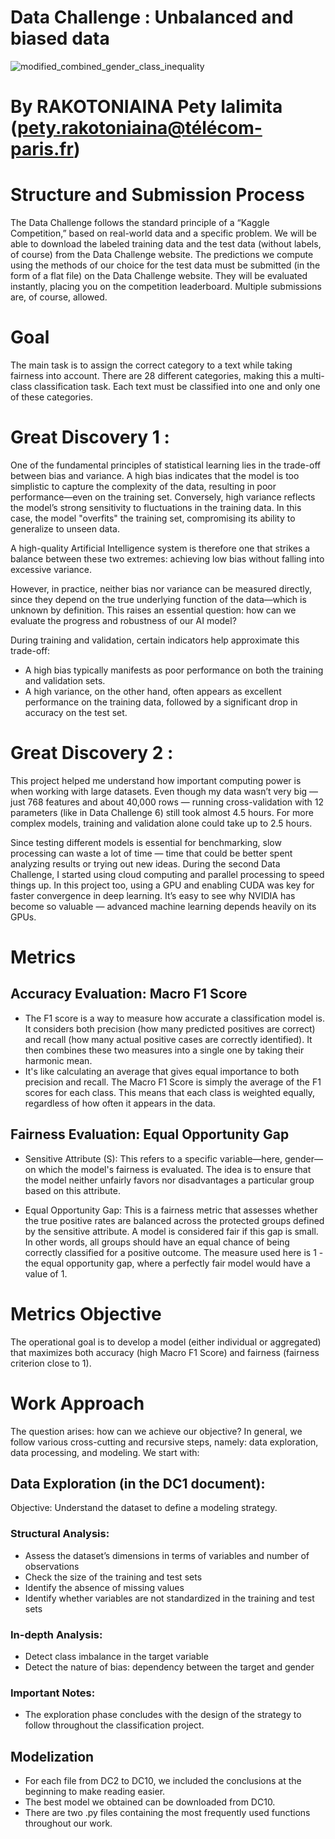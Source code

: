 # Data Challenge : Unbalanced and biased data
![modified_combined_gender_class_inequality](https://github.com/user-attachments/assets/88b30289-6c95-4ca2-9bee-5ce595625394)


# By RAKOTONIAINA Pety Ialimita (pety.rakotoniaina@télécom-paris.fr)

# Structure and Submission Process
The Data Challenge follows the standard principle of a “Kaggle Competition,” based on real-world data and a specific problem. We will be able to download the labeled training data and the test data (without labels, of course) from the Data Challenge website. The predictions we compute using the methods of our choice for the test data must be submitted (in the form of a flat file) on the Data Challenge website. They will be evaluated instantly, placing you on the competition leaderboard. Multiple submissions are, of course, allowed.

# Goal
The main task is to assign the correct category to a text while taking fairness into account. There are 28 different categories, making this a multi-class classification task. Each text must be classified into one and only one of these categories. 

# Great Discovery 1 :
One of the fundamental principles of statistical learning lies in the trade-off between bias and variance. A high bias indicates that the model is too simplistic to capture the complexity of the data, resulting in poor performance—even on the training set. Conversely, high variance reflects the model’s strong sensitivity to fluctuations in the training data. In this case, the model "overfits" the training set, compromising its ability to generalize to unseen data.

A high-quality Artificial Intelligence system is therefore one that strikes a balance between these two extremes: achieving low bias without falling into excessive variance.

However, in practice, neither bias nor variance can be measured directly, since they depend on the true underlying function of the data—which is unknown by definition. This raises an essential question: how can we evaluate the progress and robustness of our AI model?

During training and validation, certain indicators help approximate this trade-off:
- A high bias typically manifests as poor performance on both the training and validation sets.
- A high variance, on the other hand, often appears as excellent performance on the training data, followed by a significant drop in accuracy on the test set.

# Great Discovery 2 : 
This project helped me understand how important computing power is when working with large datasets. Even though my data wasn’t very big — just 768 features and about 40,000 rows — running cross-validation with 12 parameters (like in Data Challenge 6) still took almost 4.5 hours. For more complex models, training and validation alone could take up to 2.5 hours.

Since testing different models is essential for benchmarking, slow processing can waste a lot of time — time that could be better spent analyzing results or trying out new ideas. During the second Data Challenge, I started using cloud computing and parallel processing to speed things up. In this project too, using a GPU and enabling CUDA was key for faster convergence in deep learning. It’s easy to see why NVIDIA has become so valuable — advanced machine learning depends heavily on its GPUs.

# Metrics
## Accuracy Evaluation: Macro F1 Score
- The F1 score is a way to measure how accurate a classification model is. It considers both precision (how many predicted positives are correct) and recall (how many actual positive cases are correctly identified). It then combines these two measures into a single one by taking their harmonic mean. 
- It's like calculating an average that gives equal importance to both precision and recall. The Macro F1 Score is simply the average of the F1 scores for each class. This means that each class is weighted equally, regardless of how often it appears in the data.

## Fairness Evaluation: Equal Opportunity Gap
- Sensitive Attribute (S): This refers to a specific variable—here, gender—on which the model's fairness is evaluated. The idea is to ensure that the model neither unfairly favors nor disadvantages a particular group based on this attribute.

- Equal Opportunity Gap: This is a fairness metric that assesses whether the true positive rates are balanced across the protected groups defined by the sensitive attribute. A model is considered fair if this gap is small. In other words, all groups should have an equal chance of being correctly classified for a positive outcome. The measure used here is 1 - the equal opportunity gap, where a perfectly fair model would have a value of 1.

# Metrics Objective
The operational goal is to develop a model (either individual or aggregated) that maximizes both accuracy (high Macro F1 Score) and fairness (fairness criterion close to 1).

# Work Approach
The question arises: how can we achieve our objective?
In general, we follow various cross-cutting and recursive steps, namely: data exploration, data processing, and modeling. 
We start with:

## Data Exploration (in the DC1 document):
Objective: Understand the dataset to define a modeling strategy.

### Structural Analysis:
- Assess the dataset’s dimensions in terms of variables and number of observations
- Check the size of the training and test sets
- Identify the absence of missing values
- Identify whether variables are not standardized in the training and test sets

### In-depth Analysis:
- Detect class imbalance in the target variable
- Detect the nature of bias: dependency between the target and gender

### Important Notes:
- The exploration phase concludes with the design of the strategy to follow throughout the classification project.

## Modelization


- For each file from DC2 to DC10, we included the conclusions at the beginning to make reading easier.
- The best model we obtained can be downloaded from DC10.
- There are two .py files containing the most frequently used functions throughout our work.


